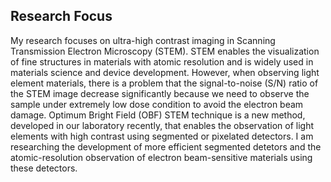 
## Research Focus

My research focuses on ultra-high contrast imaging in Scanning Transmission Electron Microscopy (STEM). STEM enables the visualization of fine structures in materials with atomic resolution and is widely used in materials science and device development. However, when observing light element materials, there is a problem that the signal-to-noise (S/N) ratio of the STEM image decrease significantly because we need to observe the sample under extremely low dose condition to avoid the electron beam damage. Optimum Bright Field (OBF) STEM technique is a new method, developed in our laboratory recently, that enables the observation of light elements with high contrast using segmented or pixelated detectors. I am researching the development of more efficient segmented detetors and the atomic-resolution observation of electron beam-sensitive materials using these detectors.
